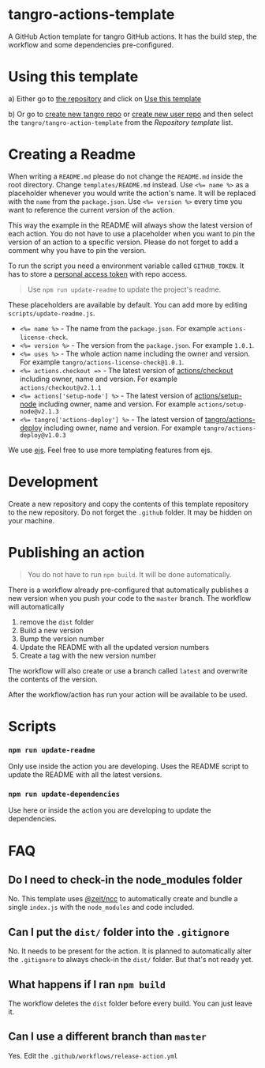 # tangro-actions-template

A GitHub Action template for tangro GitHub actions. It has the build step, the workflow and some dependencies pre-configured.

# Using this template

a) Either go to [the repository](https://github.com/tangro/tangro-actions-template) and click on [Use this template](https://github.com/tangro/tangro-actions-template/generate)

b) Or go to [create new tangro repo](https://github.com/organizations/tangro/repositories/new) or [create new user repo](https://github.com/new) and then select the `tangro/tangro-action-template` from the _Repository template_ list.

# Creating a Readme

When writing a `README.md` please do not change the `README.md` inside the root directory. Change `templates/README.md` instead. Use `<%= name %>` as a placeholder whenever you would write the action's name. It will be replaced with the `name` from the `package.json`. Use `<%= version %>` every time you want to reference the current version of the action.

This way the example in the README will always show the latest version of each action. You do not have to use a placeholder when you want to pin the version of an action to a specific version. Please do not forget to add a comment why you have to pin the version.

To run the script you need a environment variable called `GITHUB_TOKEN`. It has to store a [personal access token](https://github.com/settings/tokens/new) with repo access.

> Use `npm run update-readme` to update the project's readme.

These placeholders are available by default. You can add more by editing `scripts/update-readme.js`.

- `<%= name %>` - The name from the `package.json`. For example `actions-license-check`.
- `<%= version %>` - The version from the `package.json`. For example `1.0.1`.
- `<%= uses %>` - The whole action name including the owner and version. For example `tangro/actions-license-check@1.0.1`.
- `<%= actions.checkout =>` - The latest version of [actions/checkout](https://github.com/actions/checkout) including owner, name and version. For example `actions/checkout@v2.1.1`
- `<%= actions['setup-node'] %>` - The latest version of [actions/setup-node](https://github.com/actions/setup-node) including owner, name and version. For example `actions/setup-node@v2.1.3`
- `<%= tangro['actions-deploy'] %>` - The latest version of [tangro/actions-deploy](https://github.com/tangro/actions-deploy) including owner, name and version. For example `tangro/actions-deploy@v1.0.3`

We use [ejs](https://ejs.co/). Feel free to use more templating features from ejs.

# Development

Create a new repository and copy the contents of this template repository to the new repository. Do not forget the `.github` folder. It may be hidden on your machine.

# Publishing an action

> You do not have to run `npm build`. It will be done automatically.

There is a workflow already pre-configured that automatically publishes a new version when you push your code to the `master` branch. The workflow will automatically

1. remove the `dist` folder
2. Build a new version
3. Bump the version number
4. Update the README with all the updated version numbers
5. Create a tag with the new version number

The workflow will also create or use a branch called `latest` and overwrite the contents of the version.

After the workflow/action has run your action will be available to be used.

# Scripts

### `npm run update-readme`

Only use inside the action you are developing. Uses the README script to update the README with all the latest versions.

### `npm run update-dependencies`

Use here or inside the action you are developing to update the dependencies.

# FAQ

## Do I need to check-in the node_modules folder

No. This template uses [@zeit/ncc](https://github.com/zeit/ncc) to automatically create and bundle a single `index.js` with the `node_modules` and code included.

## Can I put the `dist/` folder into the `.gitignore`

No. It needs to be present for the action. It is planned to automatically alter the `.gitignore` to always check-in the `dist/` folder. But that's not ready yet.

## What happens if I ran `npm build`

The workflow deletes the `dist` folder before every build. You can just leave it.

## Can I use a different branch than `master`

Yes. Edit the `.github/workflows/release-action.yml`
